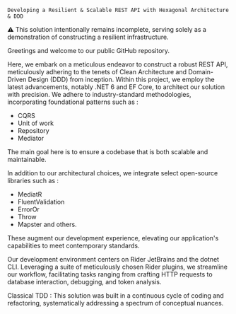     Developing a Resilient & Scalable REST API with Hexagonal Architecture & DDD

:warning: This solution intentionally remains incomplete, serving solely as a demonstration of constructing a resilient infrastructure.

Greetings and welcome to our public GitHub repository. 

Here, we embark on a meticulous endeavor to construct a robust REST API, meticulously adhering to the tenets of Clean Architecture and Domain-Driven Design (DDD) from inception.
Within this project, we employ the latest advancements, notably .NET 6 and EF Core, to architect our solution with precision. 
We adhere to industry-standard methodologies, incorporating foundational patterns such as :
- CQRS
- Unit of work
- Repository
- Mediator

The main goal here is to ensure a codebase that is both scalable and maintainable.

In addition to our architectural choices, we integrate select open-source libraries such as : 
- MediatR
- FluentValidation
- ErrorOr
- Throw
- Mapster and others.

These augment our development experience, elevating our application's capabilities to meet contemporary standards.

Our development environment centers on Rider JetBrains and the dotnet CLI.
Leveraging a suite of meticulously chosen Rider plugins, we streamline our workflow, facilitating tasks ranging from crafting HTTP requests to database interaction, debugging, and token analysis.

Classical TDD : This solution was built in a continuous cycle of coding and refactoring, systematically addressing a spectrum of conceptual nuances. 


  
